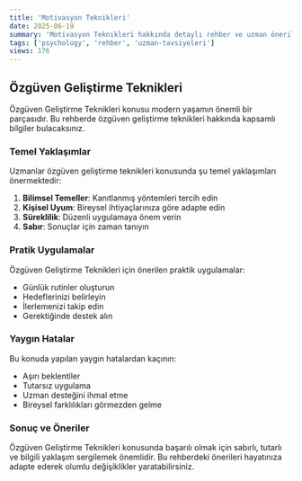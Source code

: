 ```yaml
---
title: 'Motivasyon Teknikleri'
date: 2025-06-19
summary: 'Motivasyon Teknikleri hakkında detaylı rehber ve uzman önerileri.'
tags: ['psychology', 'rehber', 'uzman-tavsiyeleri']
views: 176
---
```


## Özgüven Geliştirme Teknikleri

Özgüven Geliştirme Teknikleri konusu modern yaşamın önemli bir parçasıdır. Bu rehberde özgüven geliştirme teknikleri hakkında kapsamlı bilgiler bulacaksınız.

### Temel Yaklaşımlar

Uzmanlar özgüven geliştirme teknikleri konusunda şu temel yaklaşımları önermektedir:

1. **Bilimsel Temeller**: Kanıtlanmış yöntemleri tercih edin
2. **Kişisel Uyum**: Bireysel ihtiyaçlarınıza göre adapte edin
3. **Süreklilik**: Düzenli uygulamaya önem verin
4. **Sabır**: Sonuçlar için zaman tanıyın

### Pratik Uygulamalar

Özgüven Geliştirme Teknikleri için önerilen praktik uygulamalar:

- Günlük rutinler oluşturun
- Hedeflerinizi belirleyin
- İlerlemenizi takip edin
- Gerektiğinde destek alın

### Yaygın Hatalar

Bu konuda yapılan yaygın hatalardan kaçının:

- Aşırı beklentiler
- Tutarsız uygulama
- Uzman desteğini ihmal etme
- Bireysel farklılıkları görmezden gelme

### Sonuç ve Öneriler

Özgüven Geliştirme Teknikleri konusunda başarılı olmak için sabırlı, tutarlı ve bilgili yaklaşım sergilemek önemlidir. Bu rehberdeki önerileri hayatınıza adapte ederek olumlu değişiklikler yaratabilirsiniz.
